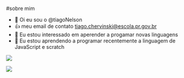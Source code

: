 #sobre mim
- 👋 Oi eu sou o @tiagoNelson
- :+1: meu email de contato tiago.chervinski@escola.pr.gov.br
- 👀 Eu estou interessado em aperender a progamar novas linguagens
- 🌱 Eu estou aprendendo a programar recentemente a linguagem de JavaScript e scratch

![](https://img.shields.io/badge/JavaScript-323330?style=for-the-badge&logo=javascript&logoColor=F7DF1E)

![](https://img.shields.io/badge/Scratch-4D97FF?style=for-the-badge&logo=Scratch&logoColor=white)

